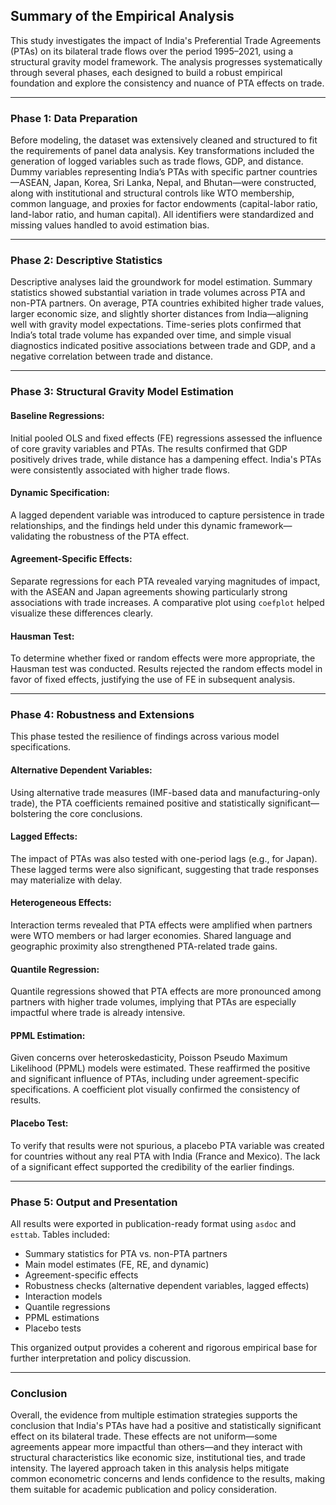 ## Summary of the Empirical Analysis

This study investigates the impact of India's Preferential Trade Agreements (PTAs) on its bilateral trade flows over the period 1995–2021, using a structural gravity model framework. The analysis progresses systematically through several phases, each designed to build a robust empirical foundation and explore the consistency and nuance of PTA effects on trade.

---

### Phase 1: Data Preparation

Before modeling, the dataset was extensively cleaned and structured to fit the requirements of panel data analysis. Key transformations included the generation of logged variables such as trade flows, GDP, and distance. Dummy variables representing India’s PTAs with specific partner countries—ASEAN, Japan, Korea, Sri Lanka, Nepal, and Bhutan—were constructed, along with institutional and structural controls like WTO membership, common language, and proxies for factor endowments (capital-labor ratio, land-labor ratio, and human capital). All identifiers were standardized and missing values handled to avoid estimation bias.

---

### Phase 2: Descriptive Statistics

Descriptive analyses laid the groundwork for model estimation. Summary statistics showed substantial variation in trade volumes across PTA and non-PTA partners. On average, PTA countries exhibited higher trade values, larger economic size, and slightly shorter distances from India—aligning well with gravity model expectations. Time-series plots confirmed that India’s total trade volume has expanded over time, and simple visual diagnostics indicated positive associations between trade and GDP, and a negative correlation between trade and distance.

---

### Phase 3: Structural Gravity Model Estimation

#### Baseline Regressions:

Initial pooled OLS and fixed effects (FE) regressions assessed the influence of core gravity variables and PTAs. The results confirmed that GDP positively drives trade, while distance has a dampening effect. India's PTAs were consistently associated with higher trade flows.

#### Dynamic Specification:

A lagged dependent variable was introduced to capture persistence in trade relationships, and the findings held under this dynamic framework—validating the robustness of the PTA effect.

#### Agreement-Specific Effects:

Separate regressions for each PTA revealed varying magnitudes of impact, with the ASEAN and Japan agreements showing particularly strong associations with trade increases. A comparative plot using `coefplot` helped visualize these differences clearly.

#### Hausman Test:

To determine whether fixed or random effects were more appropriate, the Hausman test was conducted. Results rejected the random effects model in favor of fixed effects, justifying the use of FE in subsequent analysis.

---

### Phase 4: Robustness and Extensions

This phase tested the resilience of findings across various model specifications.

#### Alternative Dependent Variables:

Using alternative trade measures (IMF-based data and manufacturing-only trade), the PTA coefficients remained positive and statistically significant—bolstering the core conclusions.

#### Lagged Effects:

The impact of PTAs was also tested with one-period lags (e.g., for Japan). These lagged terms were also significant, suggesting that trade responses may materialize with delay.

#### Heterogeneous Effects:

Interaction terms revealed that PTA effects were amplified when partners were WTO members or had larger economies. Shared language and geographic proximity also strengthened PTA-related trade gains.

#### Quantile Regression:

Quantile regressions showed that PTA effects are more pronounced among partners with higher trade volumes, implying that PTAs are especially impactful where trade is already intensive.

#### PPML Estimation:

Given concerns over heteroskedasticity, Poisson Pseudo Maximum Likelihood (PPML) models were estimated. These reaffirmed the positive and significant influence of PTAs, including under agreement-specific specifications. A coefficient plot visually confirmed the consistency of results.

#### Placebo Test:

To verify that results were not spurious, a placebo PTA variable was created for countries without any real PTA with India (France and Mexico). The lack of a significant effect supported the credibility of the earlier findings.

---

### Phase 5: Output and Presentation

All results were exported in publication-ready format using `asdoc` and `esttab`. Tables included:

* Summary statistics for PTA vs. non-PTA partners
* Main model estimates (FE, RE, and dynamic)
* Agreement-specific effects
* Robustness checks (alternative dependent variables, lagged effects)
* Interaction models
* Quantile regressions
* PPML estimations
* Placebo tests

This organized output provides a coherent and rigorous empirical base for further interpretation and policy discussion.

---

### Conclusion

Overall, the evidence from multiple estimation strategies supports the conclusion that India's PTAs have had a positive and statistically significant effect on its bilateral trade. These effects are not uniform—some agreements appear more impactful than others—and they interact with structural characteristics like economic size, institutional ties, and trade intensity. The layered approach taken in this analysis helps mitigate common econometric concerns and lends confidence to the results, making them suitable for academic publication and policy consideration.
